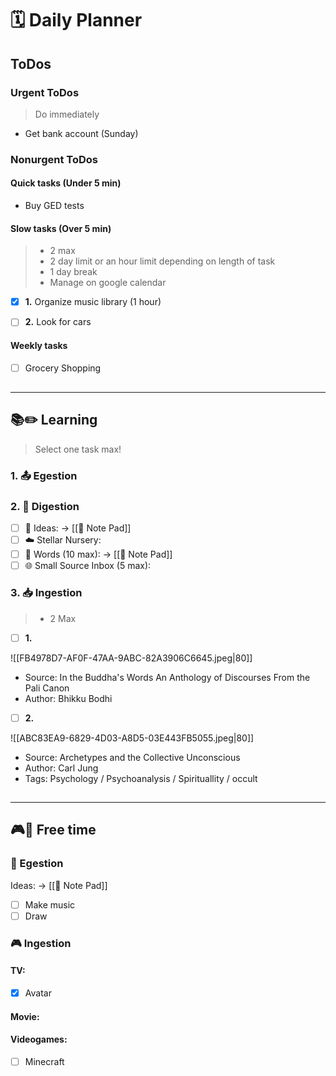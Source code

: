 # 🗓 Daily Planner

## ToDos

### Urgent ToDos

> Do immediately

- Get bank account (Sunday)

### Nonurgent ToDos

#### Quick tasks (Under 5 min)

- Buy GED tests

#### Slow tasks (Over 5 min)

> - 2 max
> - 2 day limit or an hour limit depending on length of task
> - 1 day break
> - Manage on google calendar 

- [x] **1.** Organize music library (1 hour)

- [ ] **2.** Look for cars

#### Weekly tasks

- [ ] Grocery Shopping

##
___

## **📚✏️ Learning**

> Select one task max!

### 1. 📤 Egestion

### 2. 📝 Digestion

- [ ] 💭 Ideas:  -> [[📝 Note Pad]]
- [ ] ☁️ Stellar Nursery: 
- [ ] 💬 Words (10 max):  -> [[📝 Note Pad]]
- [ ] 🌐 Small Source Inbox (5 max):  

### 3. 📥 Ingestion

> - 2 Max

- [ ] **1.** 

![[FB4978D7-AF0F-47AA-9ABC-82A3906C6645.jpeg|80]]
- Source: In the Buddha's Words An Anthology of Discourses From the Pali Canon
- Author: Bhikku Bodhi
>
- [ ] **2.**

![[ABC83EA9-6829-4D03-A8D5-03E443FB5055.jpeg|80]]
- Source: Archetypes and the Collective Unconscious
- Author: Carl Jung
- Tags: Psychology / Psychoanalysis / Spirituallity / occult

##
___

## **🎮🎨 Free time**

### 🎨 Egestion

Ideas:  -> [[📝 Note Pad]]

- [ ] Make music
- [ ] Draw

### 🎮 Ingestion

#### TV:

- [x] Avatar

#### Movie: 



#### Videogames:

- [ ] Minecraft 

